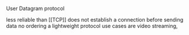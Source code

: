 User Datagram protocol

less reliable than [[TCP]]
does not establish a connection before sending data
no ordering
a lightweight protocol
use cases are video streaming, 